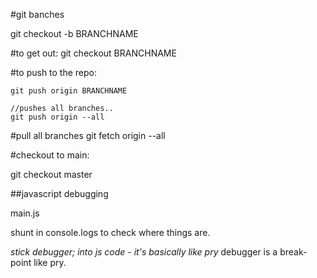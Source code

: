 #git banches

git checkout -b BRANCHNAME

#to get out:
	git checkout BRANCHNAME


#to push to the repo:

	git push origin BRANCHNAME
	
	//pushes all branches..
	git push origin --all

#pull all branches
git fetch origin --all

#checkout to main:

git checkout master


##javascript debugging

main.js

shunt in console.logs to check where things are.

*stick debugger; into js code - it's basically like pry*
debugger is a break-point like pry.